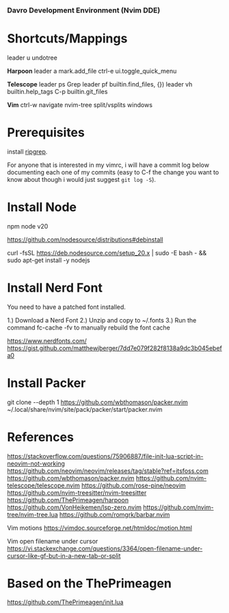 ### Davro Development Environment (Nvim DDE)

# Shortcuts/Mappings
leader u        undotree

**Harpoon**
leader a        mark.add_file
ctrl-e          ui.toggle_quick_menu

**Telescope**
leader ps       Grep
leader pf       builtin.find_files, {})
leader vh       builtin.help_tags
C-p             builtin.git_files

**Vim**
ctrl-w      navigate nvim-tree split/vsplits windows


# Prerequisites
install [ripgrep](https://github.com/BurntSushi/ripgrep).

For anyone that is interested in my vimrc, i will have a commit log below
documenting each one of my commits (easy to C-f the change you want to know
about though i would just suggest `git log -S`).

# Install Node
npm node v20

https://github.com/nodesource/distributions#debinstall

curl -fsSL https://deb.nodesource.com/setup_20.x | sudo -E bash - &&\
sudo apt-get install -y nodejs

# Install Nerd Font

You need to have a patched font installed.

1.) Download a Nerd Font
2.) Unzip and copy to ~/.fonts
3.) Run the command fc-cache -fv to manually rebuild the font cache

https://www.nerdfonts.com/
https://gist.github.com/matthewjberger/7dd7e079f282f8138a9dc3b045ebefa0

# Install Packer
git clone --depth 1 https://github.com/wbthomason/packer.nvim ~/.local/share/nvim/site/pack/packer/start/packer.nvim

# References
https://stackoverflow.com/questions/75906887/file-init-lua-script-in-neovim-not-working
https://github.com/neovim/neovim/releases/tag/stable?ref=itsfoss.com
https://github.com/wbthomason/packer.nvim
https://github.com/nvim-telescope/telescope.nvim
https://github.com/rose-pine/neovim
https://github.com/nvim-treesitter/nvim-treesitter
https://github.com/ThePrimeagen/harpoon
https://github.com/VonHeikemen/lsp-zero.nvim
https://github.com/nvim-tree/nvim-tree.lua
https://github.com/romgrk/barbar.nvim

Vim motions
https://vimdoc.sourceforge.net/htmldoc/motion.html

Vim open filename under cursor
https://vi.stackexchange.com/questions/3364/open-filename-under-cursor-like-gf-but-in-a-new-tab-or-split

# Based on the ThePrimeagen
https://github.com/ThePrimeagen/init.lua



